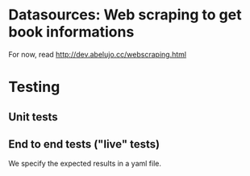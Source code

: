 
# Datasources: Web scraping to get book informations

For now, read http://dev.abelujo.cc/webscraping.html

# Testing

## Unit tests

## End to end tests ("live" tests)

We specify the expected results in a yaml file.
